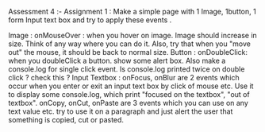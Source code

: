 Assessment 4 :-
Assignment 1 : Make a simple page with 1 Image, 1button, 1 form Input text box and try to apply these events .

Image : onMouseOver : when you hover on image. Image should increase in size. Think of any way where you can do it. Also, try that when you "move out" the mouse, it should be back to normal size.
Button : onDoubleClick: when you doubleClick a button. show some alert box. Also make a console.log for single click event. Is console.log printed twice on double click ? check this ?
Input Textbox : onFocus, onBlur are 2 events which occur when you enter or exit an input text box by click of mouse etc. Use it to display some console.log, which print "focused on the textbox", "out of textbox".
onCopy, onCut, onPaste are 3 events which you can use on any text value etc. try to use it on a paragraph and just alert the user that something is copied, cut or pasted.
